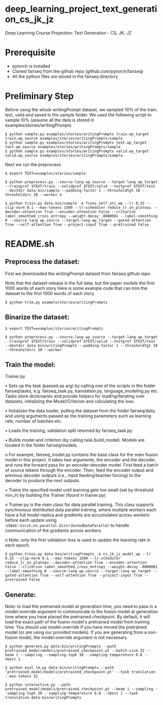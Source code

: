 # deep_learning_project_text_generation_cs_jk_jz
Deep Learning Course Projection: Text Generation - CS, JK, JZ

# Prerequisite

* pytorch is installed
* Cloned fairseq from the github repo (github.com/pytorch/fairseq)
* All the python files are stored in the fairseq directory

# Preliminary Step

Before using the whole writingPrompt dataset, we sampled 10% of the train, test, valid and saved in the sample folder. We used the following script to sample 10% (assume all the data is stored in examples/stories/writingPrompts

```
$ python sample.py examples/stories/writingPrompts train.wp_target train.wp_source examples/stories/writingPrompts/sample
$ python sample.py examples/stories/writingPrompts test.wp_target test.wp_source examples/stories/writingPrompts/sample
$ python sample.py examples/stories/writingPrompts valid.wp_target valid.wp_source examples/stories/writingPrompts/sample
```

Next we run the preprocess
```
$ export TEXT=examples/stories/sample
```

```$ python preprocess.py --source-lang wp_source --target-lang wp_target --trainpref $TEXT/train --validpref $TEXT/valid --testpref $TEXT/test --destdir data-bin/sample --padding-factor 1 --thresholdtgt 10 --thresholdsrc 10 --worker 4```

```$ python train.py data-bin/sample -a fconv_self_att_wp --lr 0.25 --clip-norm 0.1 --max-tokens 1500 --lr-scheduler reduce_lr_on_plateau --decoder-attention True --encoder-attention False --criterion label_smoothed_cross_entropy --weight-decay .0000001 --label-smoothing 0 --source-lang wp_source --target-lang wp_target --gated-attention True --self-attention True --project-input True --pretrained False```


# README.sh

## Preprocess the dataset:
First we downloaded the writingPrompt dataset from fairseq github repo.

Note that the dataset release is the full data, but the paper models the first 1000 words of each story
Here is some example code that can trim the dataset to the first 1000 words of each story

```$ python trim.py example/stories/writingPrompts```

## Binarize the dataset:
```$ export TEXT=examples/stories/writingPrompts```

```$ python preprocess.py --source-lang wp_source --target-lang wp_target --trainpref $TEXT/train --validpref $TEXT/valid --testpref $TEXT/test --destdir data-bin/writingPrompts --padding-factor 1 --thresholdtgt 10 --thresholdsrc 10 --worker```

## Train the model:
Trainer.py 

•	Sets up the task (passed as arg) by calling one of the scripts in the folder fairseq/tasks, e.g. fairseq_task.py, translation.py, language_modeling.py  etc. Tasks store dictionaries and provide helpers for loading/iterating over datasets, initializing the Model/Criterion and calculating the loss.

•	Initializes the data loader, pulling the dataset from the folder fairseq/data, and using arguments passed as the training parameters such as learning rate, number of batches etc. 

•	Loads the training, validation split returned by fariseq_task.py

•	Builds model and criterion (by calling task.build_model). Models are located in the folder fairseq/models.

  o	For example, fairseq_model.py contains the base class for the main fusion model in this project. It takes two arguments, the encoder and the decoder, and runs the forward pass for an encoder-decoder model. First feed a batch of source tokens through the encoder. Then, feed the encoder output and previous decoder outputs (i.e., input feeding/teacher forcing) to the decoder to produce the next outputs. 

•	Trains the specified model until learning gets too small (set by threshold min_lr) by building the Trainer (found in trainer.py) 

  o	Trainer.py is the main class for data parallel training. This class supports synchronous distributed data parallel training, where multiple workers each have a full model replica and gradients are accumulated across workers before each update using :class:`~torch.nn.parallel.DistributedDataParallel` to handle communication of the gradients across workers.

  o	Note: only the first validation loss is used to update the learning rate in each epoch.

```$ python train.py data-bin/writingPrompts -a cs_jk_jz_model_wp --lr 0.25 --clip-norm 0.1 --max-tokens 1500 --lr-scheduler reduce_lr_on_plateau --decoder-attention True --encoder-attention False --criterion label_smoothed_cross_entropy --weight-decay .0000001 --label-smoothing 0 --source-lang wp_source --target-lang wp_target --gated-attention True --self-attention True --project-input True --pretrained False```

## Generate:
Note: to load the pretrained model at generation time, you need to pass in a model-override argument to communicate to the fusion model at generation time where you have placed the pretrained checkpoint. By default, it will load the exact path of the fusion model's pretrained model from training time. You should use model-override if you have moved the pretrained model (or are using our provided models). If you are generating from a non-fusion model, the model-override argument is not necessary.

```$ python generate.py data-bin/writingPrompts --path pretrained_model/models/pretrained_checkpoint.pt --batch-size 32 --beam 1 --sampling --sampling-topk 10 --sampling-temperature 0.8 --nbest 1```

```$ python eval_lm.py data-bin/writingPrompts --path 'pretrained_model/models/pretrained_checkpoint.pt' --task translation --max-tokens 32```

```$ python interactive.py --path pretrained_model/models/pretrained_checkpoint.pt --beam 1 --sampling --sampling-topk 10 --sampling-temperature 0.8 --nbest 1 --task translation data-bin/writingPrompts```
